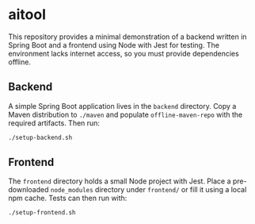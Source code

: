# aitool

This repository provides a minimal demonstration of a backend written in Spring Boot and a frontend using Node with Jest for testing. The environment lacks internet access, so you must provide dependencies offline.

## Backend

A simple Spring Boot application lives in the `backend` directory. Copy a Maven distribution to `./maven` and populate `offline-maven-repo` with the required artifacts. Then run:

```bash
./setup-backend.sh
```

## Frontend

The `frontend` directory holds a small Node project with Jest. Place a pre-downloaded `node_modules` directory under `frontend/` or fill it using a local npm cache. Tests can then run with:

```bash
./setup-frontend.sh
```
